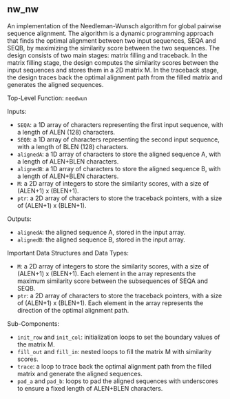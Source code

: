 ## nw_nw

An implementation of the Needleman-Wunsch algorithm for global pairwise sequence alignment. The algorithm is a dynamic programming approach that finds the optimal alignment between two input sequences, SEQA and SEQB, by maximizing the similarity score between the two sequences. The design consists of two main stages: matrix filling and traceback. In the matrix filling stage, the design computes the similarity scores between the input sequences and stores them in a 2D matrix M. In the traceback stage, the design traces back the optimal alignment path from the filled matrix and generates the aligned sequences.

Top-Level Function: `needwun`

Inputs:

- `SEQA`: a 1D array of characters representing the first input sequence, with a length of ALEN (128) characters.
- `SEQB`: a 1D array of characters representing the second input sequence, with a length of BLEN (128) characters.
- `alignedA`: a 1D array of characters to store the aligned sequence A, with a length of ALEN+BLEN characters.
- `alignedB`: a 1D array of characters to store the aligned sequence B, with a length of ALEN+BLEN characters.
- `M`: a 2D array of integers to store the similarity scores, with a size of (ALEN+1) x (BLEN+1).
- `ptr`: a 2D array of characters to store the traceback pointers, with a size of (ALEN+1) x (BLEN+1).

Outputs:

- `alignedA`: the aligned sequence A, stored in the input array.
- `alignedB`: the aligned sequence B, stored in the input array.

Important Data Structures and Data Types:

- `M`: a 2D array of integers to store the similarity scores, with a size of (ALEN+1) x (BLEN+1). Each element in the array represents the maximum similarity score between the subsequences of SEQA and SEQB.
- `ptr`: a 2D array of characters to store the traceback pointers, with a size of (ALEN+1) x (BLEN+1). Each element in the array represents the direction of the optimal alignment path.

Sub-Components:

- `init_row` and `init_col`: initialization loops to set the boundary values of the matrix M.
- `fill_out` and `fill_in`: nested loops to fill the matrix M with similarity scores.
- `trace`: a loop to trace back the optimal alignment path from the filled matrix and generate the aligned sequences.
- `pad_a` and `pad_b`: loops to pad the aligned sequences with underscores to ensure a fixed length of ALEN+BLEN characters.